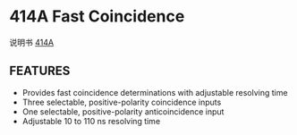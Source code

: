 <!-- 414A.md --- 
;; 
;; Description: 
;; Author: Hongyi Wu(吴鸿毅)
;; Email: wuhongyi@qq.com 
;; Created: 四 6月  1 14:28:48 2017 (+0800)
;; Last-Updated: 五 6月  2 18:18:39 2017 (+0800)
;;           By: Hongyi Wu(吴鸿毅)
;;     Update #: 2
;; URL: http://wuhongyi.cn -->

# 414A  Fast Coincidence

说明书 [414A](http://wuhongyi.cn/DAQNote/pdf/ElectronicsModules/ORTEC/414A.pdf)


## FEATURES

- Provides fast coincidence determinations with adjustable resolving time
- Three selectable, positive-polarity coincidence inputs
- One selectable, positive-polarity anticoincidence input
- Adjustable 10 to 110 ns resolving time




<!-- 414A.md ends here -->
